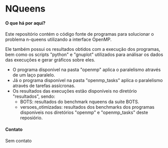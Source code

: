# NQueens

#### O que há por aqui?
Este repositório contém o código fonte de programas para solucionar o problema n-queens utilizando a interface OpenMP.

Ele também possui os resultados obtidos com a execução dos programas, bem como os scripts "python" e "gnuplot" utilizados para análisar os dados das execuções e gerar gráficos sobre eles.

- O programa disponível na pasta "openmp" aplica o paralelismo através de um laço paralelo.
- Já o programa disponível na pasta "openmp_tasks" aplica o paralelismo através de tarefas assícronas.
- Os resultados das execuções estão disponíveis no diretório "resultados", sendo:
  * BOTS: resultados do benchmark nqueens da suite BOTS.
  * versoes_otimizadas: resultados dos benchmarks dos programas disponíveis nos diretórios "openmp" e "openmp_tasks" deste reposiório.

#### Contato
Sem contato